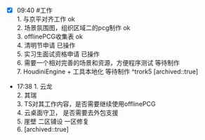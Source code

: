 
- [x] 09:40 #工作<br>1. 与京平对齐工作   ok<br>2. 场景氛围图，组织区域二的pcg制作 ok<br>3. offlinePCG收集表    ok                         <br>4. 清明节申请   已操作<br>5. 实习生面试资格申请  已操作<br>6. 需要一个相对完善的场景和资源，方便程序测试   等待制作<br>7. HoudiniEngine + 工具本地化   等待制作 ^trork5
	[archived::true]
- 17:38 1. 云龙<br>2. 其瑞<br>3. TS对其工作内容，是否需要继续使用offlinePCG<br>4. 云桌面守卫， 是否需要去外包支援<br>5. 崖壁 二区铺设 一区修复<br>6. 
	[archived::true]